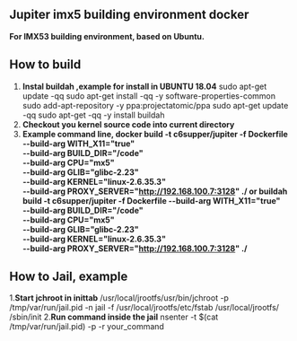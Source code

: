 
## Jupiter imx5 building environment docker
**For IMX53 building environment, based on Ubuntu.**  

## How to build
1. **Instal buildah ,example for install in UBUNTU 18.04**
      sudo apt-get update -qq
      sudo apt-get install -qq -y software-properties-common
      sudo add-apt-repository -y ppa:projectatomic/ppa
      sudo apt-get update -qq
      sudo apt-get -qq -y install buildah
2. **Checkout you kernel source code into current directory**
3. **Example command line, 
      docker build -t c6supper/jupiter -f Dockerfile --build-arg WITH_X11="true" \
                                                      --build-arg BUILD_DIR="/code" \
                                                      --build-arg CPU="mx5" \
                                                      --build-arg GLIB="glibc-2.23" \
                                                      --build-arg KERNEL="linux-2.6.35.3" \
                                                      --build-arg PROXY_SERVER="http://192.168.100.7:3128" ./
      or 
      buildah build -t c6supper/jupiter -f Dockerfile --build-arg WITH_X11="true" \
                                                      --build-arg BUILD_DIR="/code" \
                                                      --build-arg CPU="mx5" \
                                                      --build-arg GLIB="glibc-2.23" \
                                                      --build-arg KERNEL="linux-2.6.35.3" \
                                                      --build-arg PROXY_SERVER="http://192.168.100.7:3128" ./**
## How to Jail, example
1.**Start jchroot in inittab**
      /usr/local/jrootfs/usr/bin/jchroot -p /tmp/var/run/jail.pid -n jail -f /usr/local/jrootfs/etc/fstab /usr/local/jrootfs/ /sbin/init
2.**Run command inside the jail**
      nsenter -t $(cat /tmp/var/run/jail.pid) -p -r your_command

